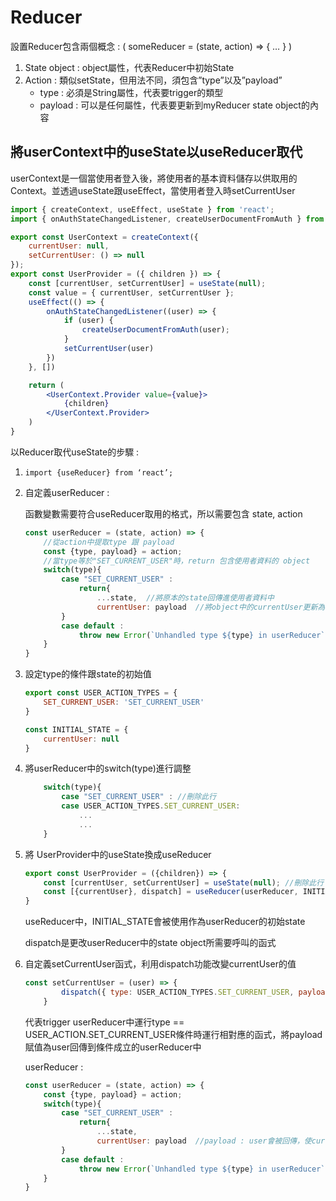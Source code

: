 # Reducer
設置Reducer包含兩個概念 :  ( someReducer = (state, action) ⇒ { … }  )

1. State object : object屬性，代表Reducer中初始State
2. Action : 類似setState，但用法不同，須包含”type”以及”payload”
    + type : 必須是String屬性，代表要trigger的類型
    + payload : 可以是任何屬性，代表要更新到myReducer state object的內容

## 將userContext中的useState以useReducer取代

userContext是一個當使用者登入後，將使用者的基本資料儲存以供取用的Context。並透過useState跟useEffect，當使用者登入時setCurrentUser

```jsx
import { createContext, useEffect, useState } from 'react';
import { onAuthStateChangedListener, createUserDocumentFromAuth } from '../utils/firebase/firebase.utils';

export const UserContext = createContext({
    currentUser: null,
    setCurrentUser: () => null
});
export const UserProvider = ({ children }) => {
    const [currentUser, setCurrentUser] = useState(null);
    const value = { currentUser, setCurrentUser };
    useEffect(() => {
        onAuthStateChangedListener((user) => {
            if (user) {
                createUserDocumentFromAuth(user);
            }
            setCurrentUser(user)
        })
    }, [])

    return (
        <UserContext.Provider value={value}>
            {children}
        </UserContext.Provider>
    )
}
```

以Reducer取代useState的步驟 : 

1. `import {useReducer} from ‘react’;` 
2. 自定義userReducer : 
    
    函數變數需要符合useReducer取用的格式，所以需要包含 state, action
    
    ```jsx
    const userReducer = (state, action) => {
    	//從action中提取type 跟 payload
    	const {type, payload} = action;
    	//當type等於"SET_CURRENT_USER"時，return 包含使用者資料的 object
    	switch(type){
    		case "SET_CURRENT_USER" : 
    			return{
    				...state,  //將原本的state回傳進使用者資料中
    				currentUser: payload  //將object中的currentUser更新為 payload
    		}
    		case default : 
    			throw new Error(`Unhandled type ${type} in userReducer`)
    	}
    }
    ```
    
3. 設定type的條件跟state的初始值
    
    ```jsx
    export const USER_ACTION_TYPES = {
        SET_CURRENT_USER: 'SET_CURRENT_USER'
    }
    
    const INITIAL_STATE = {
        currentUser: null
    }
    ```
    
4. 將userReducer中的switch(type)進行調整
    
    ```jsx
    	switch(type){
    		case "SET_CURRENT_USER" : //刪除此行 
    		case USER_ACTION_TYPES.SET_CURRENT_USER:
    			...
    			...
    	}
    ```
    
5. 將 UserProvider中的useState換成useReducer
    
    ```jsx
    export const UserProvider = ({children}) => {
    	const [currentUser, setCurrentUser] = useState(null); //刪除此行
    	const [{currentUser}, dispatch] = useReducer(userReducer, INITIAL_STATE);
    }
    ```
    
    useReducer中，INITIAL_STATE會被使用作為userReducer的初始state
    
    dispatch是更改userReducer中的state object所需要呼叫的函式
    
6. 自定義setCurrentUser函式，利用dispatch功能改變currentUser的值
    
    ```jsx
    const setCurrentUser = (user) => {
            dispatch({ type: USER_ACTION_TYPES.SET_CURRENT_USER, payload: user })
        }
    ```
    
    代表trigger userReducer中運行type == USER_ACTION.SET_CURRENT_USER條件時運行相對應的函式，將payload賦值為user回傳到條件成立的userReducer中
    
    userReducer : 
    
    ```jsx
    const userReducer = (state, action) => {
    	const {type, payload} = action;
    	switch(type){
    		case "SET_CURRENT_USER" : 
    			return{
    				...state, 
    				currentUser: payload  //payload : user會被回傳，使currentUser : user
    		}
    		case default : 
    			throw new Error(`Unhandled type ${type} in userReducer`)
    	}
    }
    ```